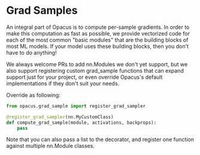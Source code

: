 # Grad Samples
An integral part of Opacus is to compute per-sample gradients. In order to make this computation as fast as possible, we provide vectorized code for each of the most common "basic modules" that are the building blocks of most ML models. If your model uses these building blocks, then you don't have to do anything!

We always welcome PRs to add nn.Modules we don't yet support, but we also support registering custom grad_sample functions that can expand support just for your project, or even override Opacus's default implementations if they don't suit your needs.

Override as following:

```python
from opacus.grad_sample import register_grad_sampler

@register_grad_sampler(nn.MyCustomClass)
def compute_grad_sample(module, activations, backprops):
    pass
```

Note that you can also pass a list to the decorator, and register one function against multiple nn.Module classes.
